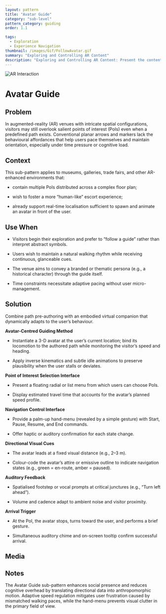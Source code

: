 ```yaml
---
layout: pattern
title: "Avatar Guide"
category: "sub-level"
pattern_category: guiding
order: 1.1

tags:
  - Exploration
  - Experience Navigation
thumbnail: /images/Gif/FollowAvatar.gif
summary: "Exploring and Controlling AR Content"
description: "Exploring and Controlling AR Content: Present the content in a structured, navigable, and user-controlled manner."
---
```

<div class="column">
  <img src="{{ '/images/Gif/FollowAvatar.gif' | relative_url }}" alt="AR Interaction" class="profile">
</div>  

# Avatar Guide

## Problem
In augmented-reality (AR) venues with intricate spatial configurations, visitors may still overlook salient points of interest (PoIs) even when a predefined path exists. Conventional planar arrows and markers lack the behavioural affordances that help users pace themselves and maintain orientation, especially under time pressure or cognitive load.

## Context
This sub-pattern applies to museums, galleries, trade fairs, and other AR-enhanced environments that:

- contain multiple PoIs distributed across a complex floor plan;

- wish to foster a more “human-like” escort experience;

- already support real-time localisation sufficient to spawn and animate an avatar in front of the user.

## Use When

- Visitors begin their exploration and prefer to “follow a guide” rather than interpret abstract symbols.

- Users wish to maintain a natural walking rhythm while receiving continuous, glanceable cues.

- The venue aims to convey a branded or thematic persona (e.g., a historical character) through the guide itself.

- Time constraints necessitate adaptive pacing without user micro-management.

## Solution

Combine path pre-authoring with an embodied virtual companion that dynamically adapts to the user’s behaviour.

**Avatar-Centred Guiding Method**

- Instantiate a 3-D avatar at the user’s current location; bind its locomotion to the authored path while monitoring the visitor’s speed and heading.

- Apply inverse kinematics and subtle idle animations to preserve plausibility when the user stalls or deviates.

**Point of Interest Selection Interface**

- Present a floating radial or list menu from which users can choose PoIs.

- Display estimated travel time that accounts for the avatar’s planned speed profile.

**Navigation Control Interface**

- Provide a palm-up hand-menu (revealed by a simple gesture) with Start, Pause, Resume, and End commands.

- Offer haptic or auditory confirmation for each state change.

**Directional Visual Cues**

- The avatar leads at a fixed visual distance (e.g., 2–3 m).

- Colour-code the avatar’s attire or emissive outline to indicate navigation states (e.g., green = en-route, amber = paused).

**Auditory Feedback**

- Spatialised footstep or vocal prompts at critical junctures (e.g., “Turn left ahead”).

- Volume and cadence adapt to ambient noise and visitor proximity.

**Arrival Trigger**

- At the PoI, the avatar stops, turns toward the user, and performs a brief gesture.

- Simultaneous auditory chime and on-screen tooltip confirm successful arrival.

## Media



## Notes

The Avatar Guide sub-pattern enhances social presence and reduces cognitive overhead by translating directional data into anthropomorphic motion. Adaptive speed regulation mitigates user frustration caused by mismatched walking paces, while the hand-menu prevents visual clutter in the primary field of view.